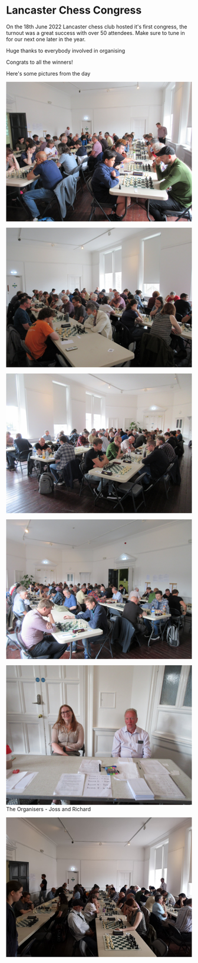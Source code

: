 # Lancaster Chess Congress

On the 18th June 2022 Lancaster chess club hosted it's first congress, the turnout was a great success with over 50 attendees.
Make sure to tune in for our next one later in the year.

Huge thanks to everybody involved in organising

Congrats to all the winners!

Here's some pictures from the day

![](/congress-20220618/1.jpg)

![](/congress-20220618/2.jpg)

![](/congress-20220618/3.jpg)

![](/congress-20220618/4.jpg)

![](/congress-20220618/5.jpg "The Organisers - Joss and Richard")
The Organisers - Joss and Richard

![](/congress-20220618/6.jpg)

